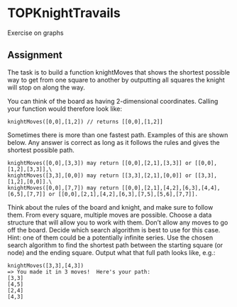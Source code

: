 # TOPKnightTravails
Exercise on graphs 

## Assignment

The task is to build a function knightMoves that shows the shortest possible way to get from one square to another by outputting all squares the knight will stop on along the way.

You can think of the board as having 2-dimensional coordinates. Calling your function would therefore look like:

```
knightMoves([0,0],[1,2]) // returns [[0,0],[1,2]]
```

Sometimes there is more than one fastest path. Examples of this are shown below. Any answer is correct as long as it follows the rules and gives the shortest possible path.

```
knightMoves([0,0],[3,3]) may return [[0,0],[2,1],[3,3]] or [[0,0],[1,2],[3,3]],\
knightMoves([3,3],[0,0]) may return [[3,3],[2,1],[0,0]] or [[3,3],[1,2],[0,0]].\
knightMoves([0,0],[7,7]) may return [[0,0],[2,1],[4,2],[6,3],[4,4],[6,5],[7,7]] or [[0,0],[2,1],[4,2],[6,3],[7,5],[5,6],[7,7]].
```

Think about the rules of the board and knight, and make sure to follow them.
From every square, multiple moves are possible. Choose a data structure that will allow you to work with them. Don’t allow any moves to go off the board.
Decide which search algorithm is best to use for this case. Hint: one of them could be a potentially infinite series.
Use the chosen search algorithm to find the shortest path between the starting square (or node) and the ending square. Output what that full path looks like, e.g.:

```
knightMoves([3,3],[4,3])
=> You made it in 3 moves!  Here's your path:
[3,3]
[4,5]
[2,4]
[4,3]
```

